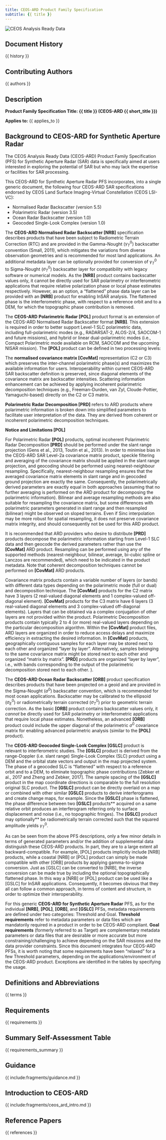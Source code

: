 ```yaml
---
title: CEOS-ARD Product Family Specification
subtitle: {{ title }}
---
```


![CEOS Analysis Ready Data](../../Logo/CEOS_ARD_Logo_for_PFS.png)

## Document History

{{ history }}

## Contributing Authors

{{ authors }}

## Description

**Product Family Specification Title: {{ title }} (CEOS-ARD {{ short_title }})**

**Applies to:** {{ applies_to }}

## Background to CEOS-ARD for Synthetic Aperture Radar

The CEOS Analysis Ready Data (CEOS-ARD) Product Family Specification (PFS) for Synthetic Aperture Radar (SAR) data is specifically aimed at users interested in exploring the potential of SAR but who may lack the expertise or facilities for SAR processing. 

This CEOS-ARD for Synthetic Aperture Radar PFS incorporates, into a single generic document, the following four CEOS-ARD SAR specifications endorsed by CEOS Land Surface Imaging-Virtual Constellation (CEOS LSI-VC):

- Normalised Radar Backscatter (version 5.5)
- Polarimetric Radar (version 3.5)
- Ocean Radar Backscatter (version 1.0)
- Geocoded Single-Look Complex (version 1.0)

The **CEOS-ARD Normalised Radar Backscatter \[NRB]** specification describes products that have been subject to Radiometric Terrain Correction (RTC) and are provided in the Gamma-Nought ($`\gamma^0_T`$) backscatter convention (Small, 2011), which mitigates the variations from diverse observation geometries and is recommended for most land applications. An additional metadata layer can be optionally provided for conversion of $`\gamma^0_T`$ to Sigma-Nought ($`\sigma^0_T`$) backscatter layer for compatibility with legacy software or numerical models. As the **\[NRB]** product contains backscatter values only, it cannot be directly used for SAR polarimetry or interferometric applications that require relative polarization phase or local phase estimates respectively. However, as an option, a “flattened” phase data layer can be provided with an **\[NRB]** product for enabling InSAR analysis. The flattened phase is the interferometric phase, with respect to a reference orbit and to a DEM, for which the topographic phase contribution is removed. 

The **CEOS-ARD** **Polarimetric Radar \[POL]** product format is an extension of the CEOS-ARD Normalised Radar Backscatter format **\[NRB]**. This extension is required in order to better support Level-1 SLC polarimetric data, including full-polarimetric modes (e.g., RADARSAT-2, ALOS-2/4, SAOCOM-1 and future missions), and hybrid or linear dual-polarimetric modes (i.e., Compact Polarimetric mode available on RCM, SAOCOM and the upcoming NISAR mission). The **\[POL]** product can be defined in two processing levels:

The **normalised covariance matrix \[CovMat]** representation (C2 or C3) which preserves the inter-channel polarimetric phase(s) and maximizes the available information for users. Interoperability within current CEOS-ARD SAR backscatter definition is preserved, since diagonal elements of the covariance matrix are backscatter intensities. Scattering information enhancement can be achieved by applying incoherent polarimetric decomposition techniques (e.g., Freeman-Durden, van Zyl, Cloude-Pottier, Yamaguchi-based) directly on the C2 or C3 matrix. 

**Polarimetric Radar Decomposition \[PRD]** refers to ARD products where polarimetric information is broken down into simplified parameters to facilitate user interpretation of the data. They are derived from coherent or incoherent polarimetric decomposition techniques. 

**Notice and Limitations \[POL]**

For Polarimetric Radar **\[POL]** products, optimal incoherent Polarimetric Radar Decomposition **\[PRD]** should be performed under the slant range projection (Gens et al., 2013, Toutin et al., 2013). In order to minimise bias in the CEOS-ARD SAR Level-2a covariance matrix product, speckle filtering and averaging of the covariance matrix should be applied in the slant range projection, and geocoding should be performed using nearest-neighbour resampling. Specifically, nearest-neighbour resampling ensures that the averaged covariance matrix elements in slant range and in geocoded ground projection are exactly the same. Consequently, the polarimetrically derived parameters are exactly equal in both approaches (assuming that no further averaging is performed on the ARD product for decomposing the polarimetric information). Bilinear and average resampling methods are also suitable for resampling the covariance matrix, but some differences with polarimetric parameters generated in slant range and then resampled (bilinear) might be observed on sloped terrains. Even if Sinc interpolation may be more robust for spatial resampling, it does not preserve covariance matrix integrity, and should consequently not be used for this ARD product.

It is recommended that ARD providers who desire to distribute **\[PRD]** products decompose the polarimetric information starting from Level-1 SLC data and then geocode the derived parameters rather than use the **\[CovMat]** ARD product. Resampling can be performed using any of the supported methods (nearest-neighbour, bilinear, average, bi-cubic spline or Lanczos are recommended), which need to be indicated in the product metadata. Note that coherent decomposition techniques cannot be performed on **\[CovMat]** ARD products.

Covariance matrix products contain a variable number of layers (or bands) with different data types depending on the polarimetric mode (full or dual) and decomposition technique. The **\[CovMat]** products for the C2 matrix have 3 layers (2 real-valued diagonal elements and 1 complex-valued off-diagonal element). **\[CovMat]** products for the C3 matrix have 6 layers (3 real-valued diagonal elements and 3 complex-valued off-diagonal elements). Layers that can be obtained via a complex conjugation of other layers are not provided within the product. Polarimetric Decomposition products contain typically 2 to 4 (or more) real-valued layers depending on the particular decomposition algorithm. Within the **\[CovMat]** product files, ARD layers are organized in order to reduce access delays and maximize efficiency in extracting the desired information. In **\[CovMat]** products, geographically contiguous samples for each layer may be stored next to each other and organized “layer by layer”. Alternatively, samples belonging to the same covariance matrix might be stored next to each other and organized “matrix by matrix”. **\[PRD]** products are organized “layer by layer”, i.e., with bands corresponding to the output of the polarimetric decomposition stored next to each other. ). 

The **CEOS-ARD Ocean Radar Backscatter \[ORB]** product specification describes products that have been projected on a geoid and are provided in the Sigma-Nought ($`\sigma^0`$) backscatter convention, which is recommended for most ocean applications. Backscatter may be calibrated to the ellipsoid ($`\sigma^0_E`$) or radiometrically terrain corrected ($`\sigma^0_T`$) prior to geometric terrain correction. As the basic **\[ORB]** product contains backscatter values only, it *cannot* be directly used for SAR polarimetry or interferometric applications that require local phase estimates. Nonetheless, an advanced **\[ORB]** product could include the upper diagonal of the polarimetric $`\sigma^0`$ covariance matrix for enabling advanced polarimetric analysis (similar to the **\[POL]** product). 

The **CEOS-ARD Geocoded Single-Look Complex \[GSLC]** product is relevant to interferometric studies. The **\[GSLC]** product is derived from the range-Doppler (i.e. slant range) Single-Look Complex (SLC) product using a DEM and the orbital state vectors and output in the map projected system. The phase of a geocoded SLC is “flattened” with respect to a reference orbit and to a DEM, to eliminate topographic phase contributions \[Zebker et al., 2017 and Zheng and Zebker, 2017]. The sample spacing of the **\[GSLC]** product in the map coordinate directions is comparable to the full resolution original SLC product. The **\[GSLC]** product can be directly overlaid on a map or combined with other similar **\[GSLC]** products to derive interferograms and create change maps, for example. Since the **\[GSLC]** phase is flattened, the phase difference between two **\[GSLC]** products** acquired on a same relative orbit produces an interferogram referring only to surface displacement and noise (i.e., no topographic fringes). The **\[GSLC]** product may optionally** be radiometrically terrain corrected such that the squared amplitude yields $`\gamma^0_T`$.

As can be seen from the above PFS descriptions, only a few minor details in terms of generated parameters and/or the addition of supplemental data distinguish these CEOS-ARD products. In part, they are to a large extent all backward-compatible. For example, \[POL] products implicitly include \[NRB] products, while a coastal \[NRB] or \[POL] product can simply be made compatible with other \[ORB] products by applying gamma-to-sigma conversion. Just as \[GSLC] can be converted to \[NRB], the inverse conversion can be made true by including the optional topographically flattened phase. In this way a \[NRB] or \[POL] product can be used like a \[GSLC] for InSAR applications. Consequently, it becomes obvious that they all can follow a common approach, in terms of content and structure, in order to optimize their interoperability. 

For this generic **CEOS-ARD for Synthetic Aperture Radar** PFS, as for the individual **\[NRB]**, **\[POL]**, **\[ORB]**, and **\[GSLC]** PFSs, metadata requirements are defined under two categories: Threshold and Goal. **Threshold requirements** refer to metadata parameters or data files which are mandatorily required in a product in order to be CEOS-ARD compliant. **Goal requirements** (formerly referred to as Target) are complementary metadata parameters or data files that are desirable or more accurate but more constraining/challenging to achieve depending on the SAR missions and the data provider constraints. Since this document integrates four CEOS-ARD PFSs, it is worth noting that some requirements have been “relaxed” for a few Threshold parameters, depending on the applications/environment of the CEOS-ARD product. Exceptions are identified in the tables by specifying the usage.

&#12;

## Definitions and Abbreviations

{{ terms }}

&#12;

## Requirements

{{ requirements }}

## Summary Self-Assessment Table

{{ requirements_summary }}

&#12;

## Guidance

{{ include:fragments/guidance.md }}

## Introduction to CEOS-ARD

{{ include:fragments/ceos_ard_intro.md }}

## Reference Papers

{{ references }}
